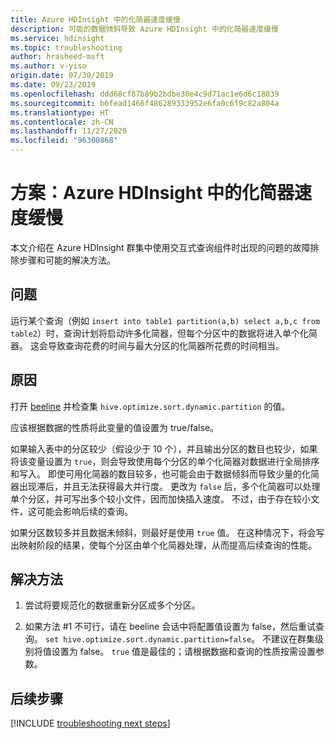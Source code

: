 ```yaml
---
title: Azure HDInsight 中的化简器速度缓慢
description: 可能的数据倾斜导致 Azure HDInsight 中的化简器速度缓慢
ms.service: hdinsight
ms.topic: troubleshooting
author: hrasheed-msft
ms.author: v-yiso
origin.date: 07/30/2019
ms.date: 09/23/2019
ms.openlocfilehash: ddd68cf87b89b2bdbe30e4c9d71ac1e6d6c18039
ms.sourcegitcommit: b6fead1466f486289333952e6fa0c6f9c82a804a
ms.translationtype: HT
ms.contentlocale: zh-CN
ms.lasthandoff: 11/27/2020
ms.locfileid: "96300868"
---
```

# <a name="scenario-reducer-is-slow-in-azure-hdinsight"></a>方案：Azure HDInsight 中的化简器速度缓慢

本文介绍在 Azure HDInsight 群集中使用交互式查询组件时出现的问题的故障排除步骤和可能的解决方法。

## <a name="issue"></a>问题

运行某个查询（例如 `insert into table1 partition(a,b) select a,b,c from table2`）时，查询计划将启动许多化简器，但每个分区中的数据将进入单个化简器。 这会导致查询花费的时间与最大分区的化简器所花费的时间相当。

## <a name="cause"></a>原因

打开 [beeline](../hadoop/apache-hadoop-use-hive-beeline.md) 并检查集 `hive.optimize.sort.dynamic.partition` 的值。

应该根据数据的性质将此变量的值设置为 true/false。

如果输入表中的分区较少（假设少于 10 个），并且输出分区的数目也较少，如果将该变量设置为 `true`，则会导致使用每个分区的单个化简器对数据进行全局排序和写入。 即使可用化简器的数目较多，也可能会由于数据倾斜而导致少量的化简器出现滞后，并且无法获得最大并行度。 更改为 `false` 后，多个化简器可以处理单个分区，并可写出多个较小文件，因而加快插入速度。 不过，由于存在较小文件，这可能会影响后续的查询。

如果分区数较多并且数据未倾斜，则最好是使用 `true` 值。 在这种情况下，将会写出映射阶段的结果，使每个分区由单个化简器处理，从而提高后续查询的性能。

## <a name="resolution"></a>解决方法

1. 尝试将要规范化的数据重新分区成多个分区。

1. 如果方法 #1 不可行，请在 beeline 会话中将配置值设置为 false，然后重试查询。 `set hive.optimize.sort.dynamic.partition=false`。 不建议在群集级别将值设置为 false。 `true` 值是最佳的；请根据数据和查询的性质按需设置参数。

## <a name="next-steps"></a>后续步骤

[!INCLUDE [troubleshooting next steps](../../../includes/hdinsight-troubleshooting-next-steps.md)]
